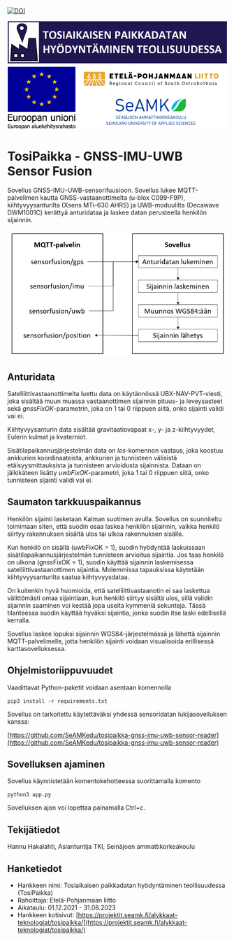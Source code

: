 [![DOI](https://zenodo.org/badge/679155888.svg)](https://zenodo.org/badge/latestdoi/679155888)

![logot](/images/tosipaikka_logot.png)

# TosiPaikka - GNSS-IMU-UWB Sensor Fusion

Sovellus GNSS-IMU-UWB-sensorifuusioon. Sovellus lukee MQTT-palvelimen kautta GNSS-vastaanottimelta (u-blox C099-F9P), kiihtyvyysanturilta (Xsens MTi-630 AHRS) ja UWB-moduulilta (Decawave DWM1001C) kerättyä anturidataa ja laskee datan perusteella henkilön sijainnin.

![toimintakaavio](/images/toimintakaavio.png)

## Anturidata

Satelliittivastaanottimelta luettu data on käytännössä UBX-NAV-PVT-viesti, joka sisältää muun muassa vastaanottimen sijainnin pituus- ja leveysasteet sekä *gnssFixOK*-parametrin, joka on 1 tai 0 riippuen siitä, onko sijainti validi vai ei.

Kiihtyvyysanturin data sisältää gravitaatiovapaat x-, y- ja z-kiihtyvyydet, Eulerin kulmat ja kvaterniot.

Sisätilapaikannusjärjestelmän data on *les*-komennon vastaus, joka koostuu ankkurien koordinaateista, ankkurien ja tunnisteen välisistä etäisyysmittauksista ja tunnisteen arvioidusta sijainnista. Dataan on jälkikäteen lisätty *uwbFixOK*-parametri, joka 1 tai 0 riippuen siitä, onko tunnisteen sijainti validi vai ei.

## Saumaton tarkkuuspaikannus

Henkilön sijainti lasketaan Kalman suotimen avulla. Sovellus on suunniteltu toimimaan siten, että suodin osaa laskea henkilön sijainnin, vaikka henkilö siirtyy rakennuksen sisältä ulos tai ulkoa rakennuksen sisälle.

Kun henkilö on sisällä (uwbFixOK = 1), suodin hyödyntää laskuissaan sisätilapaikannusjärjestelmän tunnisteen arvioitua sijaintia. Jos taas henkilö on ulkona (gnssFixOK = 1), suodin käyttää sijainnin laskemisessa satelliittivastaanottimen sijaintia. Molemmissa tapauksissa käytetään kiihtyvyysanturilta saatua kiihtyvyysdataa.

On kuitenkin hyvä huomioida, että satelliittivastaanotin ei saa laskettua välittömästi omaa sijaintiaan, kun henkilö siirtyy sisältä ulos, sillä validin sijainnin saaminen voi kestää jopa useita kymmeniä sekunteja. Tässä tilanteessa suodin käyttää hyväksi sijaintia, jonka suodin itse laski edellisellä kerralla.

Sovellus laskee lopuksi sijainnin WGS84-järjestelmässä ja lähettä sijainnin MQTT-palvelimelle, jotta henkilön sijainti voidaan visualisoida erillisessä karttasovelluksessa.

## Ohjelmistoriippuvuudet

Vaadittavat Python-paketit voidaan asentaan komennolla
```
pip3 install -r requirements.txt
```

Sovellus on tarkoitettu käytettäväksi yhdessä sensoridatan lukijasovelluksen kanssa:

[https://github.com/SeAMKedu/tosipaikka-gnss-imu-uwb-sensor-reader](https://github.com/SeAMKedu/tosipaikka-gnss-imu-uwb-sensor-reader)

## Sovelluksen ajaminen

Sovellus käynnistetään komentokehotteessa suorittamalla komento
```
python3 app.py
```

Sovelluksen ajon voi lopettaa painamalla Ctrl+c.

## Tekijätiedot

Hannu Hakalahti, Asiantuntija TKI, Seinäjoen ammattikorkeakoulu

## Hanketiedot

* Hankkeen nimi: Tosiaikaisen paikkadatan hyödyntäminen teollisuudessa (TosiPaikka)
* Rahoittaja: Etelä-Pohjanmaan liitto
* Aikataulu: 01.12.2021 - 31.08.2023
* Hankkeen kotisivut: [https://projektit.seamk.fi/alykkaat-teknologiat/tosipaikka/](https://projektit.seamk.fi/alykkaat-teknologiat/tosipaikka/)
